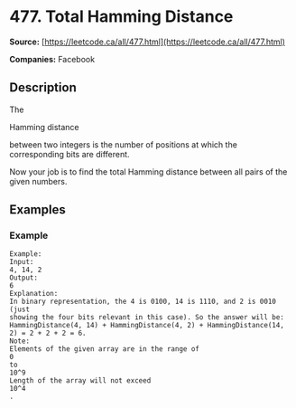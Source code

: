 # 477. Total Hamming Distance

**Source:** [https://leetcode.ca/all/477.html](https://leetcode.ca/all/477.html)

**Companies:** Facebook

## Description

The

Hamming
        distance

between two integers is the number of positions at which the corresponding bits
        are different.

Now your job is to find the total Hamming distance between all pairs of the given numbers.

## Examples

### Example

```
Example:
Input:
4, 14, 2
Output:
6
Explanation:
In binary representation, the 4 is 0100, 14 is 1110, and 2 is 0010 (just
showing the four bits relevant in this case). So the answer will be:
HammingDistance(4, 14) + HammingDistance(4, 2) + HammingDistance(14, 2) = 2 + 2 + 2 = 6.
Note:
Elements of the given array are in the range of
0
to
10^9
Length of the array will not exceed
10^4
.
```

